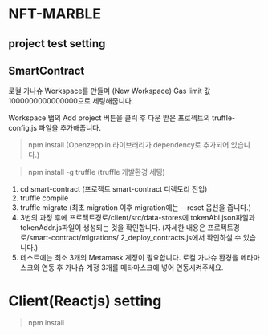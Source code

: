 # NFT-MARBLE

## project test setting

## SmartContract

로컬 가나슈 Workspace를 만들며 (New Workspace) Gas limit 값 1000000000000000으로 세팅해줍니다.

Workspace 탭의 Add project 버튼을 클릭 후 다운 받은 프로젝트의 truffle-config.js 파일을 추가해줍니다.

> npm install (Openzepplin 라이브러리가 dependency로 추가되어 있습니다.)

> npm install -g truffle (truffle 개발환경 세팅)

1. cd smart-contract (프로젝트 smart-contract 디렉토리 진입)
2. truffle compile
3. truffle migrate (최초 migration 이후 migration에는 --reset 옵션을 줍니다.)
4. 3번의 과정 후에 프로젝트경로/client/src/data-stores에 tokenAbi.json파일과 tokenAddr.js파일이 생성되는 것을 확인합니다.
   (자세한 내용은 프로젝트경로/smart-contract/migrations/ 2_deploy_contracts.js에서 확인하실 수 있습니다.)
5. 테스트에는 최소 3개의 Metamask 계정이 필요합니다. 로컬 가나슈 환경을 메타마스크와 연동 후 가나슈 계정 3개를 메타마스크에 넣어 연동시켜주세요.

# Client(Reactjs) setting

> npm install
